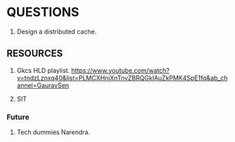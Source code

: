 # QUESTIONS
1. Design a distributed cache.





## RESOURCES
1. Gkcs HLD playlist.
https://www.youtube.com/watch?v=tndzLznxq40&list=PLMCXHnjXnTnvZBRQGkIAuZkPMK4SpE1fq&ab_channel=GauravSen

2. SIT

### Future

1. Tech dummies Narendra.